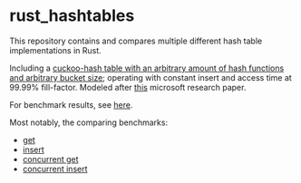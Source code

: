 # rust_hashtables

This repository contains and compares multiple different hash table implementations in Rust.

Including a
[cuckoo-hash table with an arbitrary amount of hash functions and arbitrary bucket size](https://github.com/Valentin-Metz/rust_hashtables/blob/main/src/quad_cuckoo_hashing.rs);
operating with constant insert and access time at 99.99% fill-factor.
Modeled
after [this](https://citeseerx.ist.psu.edu/doc/10.1.1.87.8997)
microsoft research paper.

For benchmark results, see [here](https://valentin-metz.github.io/rust_hashtables/report/index.html).

Most notably, the comparing benchmarks:

- [get](https://valentin-metz.github.io/rust_hashtables/HashMap%20compared%20get/report/index.html)
- [insert](https://valentin-metz.github.io/rust_hashtables/HashMap%20compared%20insert/report/index.html)
- [concurrent get](https://valentin-metz.github.io/rust_hashtables/HashMap%20concurrent%20get/report/index.html)
- [concurrent insert](https://valentin-metz.github.io/rust_hashtables/HashMap%20concurrent%20insert/report/index.html)
